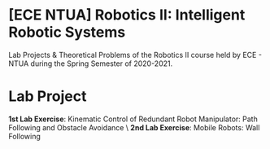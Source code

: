 # [ECE NTUA] Robotics II: Intelligent Robotic Systems
Lab Projects &amp; Theoretical Problems of the Robotics II course held by ECE - NTUA during the Spring Semester of 2020-2021.

# Lab Project

**1st Lab Exercise**: Kinematic Control of Redundant Robot Manipulator: Path Following and Obstacle Avoidance \\
**2nd Lab Exercise**: Mobile Robots: Wall Following

